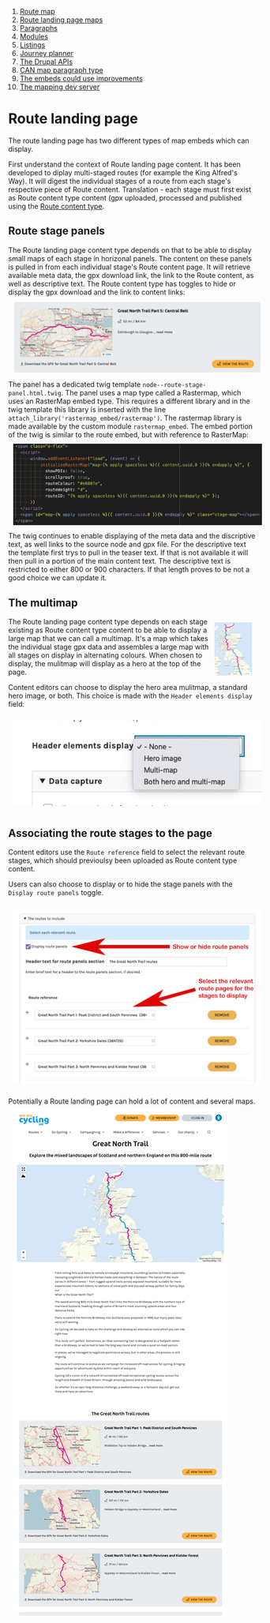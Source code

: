 1. [Route map](route-content-type.md)
2. [Route landing page maps](route-landing-page-content-type.md)
3. [Paragraphs](paragraph-embeds.md)
4. [Modules](relevant-modules.md)
5. [Listings](listing-pages.md)
6. [Journey planner](journey-planner.md)
7. [The Drupal APIs](api.md)
8. [CAN map paragraph type](can.md)
9. [The embeds could use improvements](embed-improvement-notes.md)
10. [The mapping dev server](devserver.md)

# Route landing page
The route landing page has two different types of map embeds which can display.

First understand the context of Route landing page content. It has been developed to diplay multi-staged routes (for example the King Alfred's Way). It will digest the individual stages of a route from each stage's respective piece of Route content. Translation - each stage must first exist as Route content type content (gpx uploaded, processed and published using the [Route content type](route-content-type.md).

## Route stage panels
The Route landing page content type depends on that to be able to display small maps of each stage in horizonal panels. The content on these panels is pulled in from each individual stage's Route content page. It will retrieve available meta data, the gpx download link, the link to the Route content, as well as descriptive text. The Route content type has toggles to hide or display the gpx download and the link to content links:
<img src="assets/map-doc-stage-panel.png" alt="stage panel" style="padding: 10px;"/>
The panel has a dedicated twig template `node--route-stage-panel.html.twig`. The panel uses a map type called a Rastermap, which uses an RasterMap embed type. This requires a different library and in the twig template this library is inserted with the line `attach_library('rastermap_embed/rastermap')`. The rastermap library is made available by the custom module `rastermap_embed`. The embed portion of the twig is similar to the route embed, but with reference to RasterMap:
<img src="assets/map-doc-long-dist-route-paneltwig.png" alt="stage panel" style="padding: 10px;"/>
The twig continues to enable displaying of the meta data and the discriptive text, as well links to the source node and gpx file.  For the descriptive text the template first trys to pull in the teaser text. If that is not available it will then pull in a portion of the main content text.  The descriptive text is restricted to either 800 or 900 characters. If that length proves to be not a good choice we can update it.

## The multimap
<img src="assets/map-doc-multimap.png" alt="multimap" style="float: right; padding: 10px; max-width: 15%"/>The Route landing page content type depends on each stage existing as Route content type content to be able to display a large map that we can call a multimap. It's a map which takes the individual stage gpx data and assembles a large map with all stages on display in alternating colours. When chosen to display, the mulitmap will display as a hero at the top of the page.

Content editors can choose to display the hero area mulitmap, a standard hero image, or both.  This choice is made with the `Header elements display` field:

<img src="assets/map-doc-multimap-display.png" alt="display choice" style="padding: 10px;"/>

## Associating the route stages to the page
Content editors use the `Route reference` field to select the relevant route stages, which should previoulsy been uploaded as Route content type content.

Users can also choose to display or to hide the stage panels with the `Display route panels` toggle.

<img src="assets/map-doc-long-dist-route-panels.png" alt="select stages" style="padding: 10px;"/>


Potentially a Route landing page can hold a lot of content and several maps.
<img src="assets/map-doc-long-dist-route-multi.png" alt="multimap" style="padding: 10px;"/>
